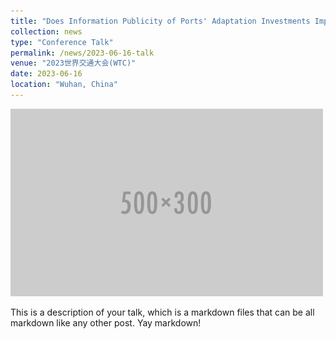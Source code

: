 ```yaml
---
title: "Does Information Publicity of Ports' Adaptation Investments Improve Welfare?"
collection: news
type: "Conference Talk"
permalink: /news/2023-06-16-talk
venue: "2023世界交通大会(WTC)"
date: 2023-06-16
location: "Wuhan, China"
---
```


![image](./images/500x300.png)

This is a description of your talk, which is a markdown files that can be all markdown like any other post. Yay markdown!
